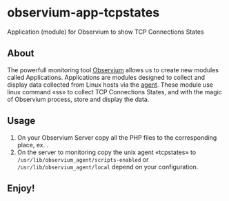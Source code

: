 # observium-app-tcpstates
Application (module) for Observium to show TCP Connections States

## About
The powerfull monitoring tool [Observium](https://www.observium.org) allows us to create new modules called Applications. Applications are modules designed to collect and display data collected from Linux hosts via the [agent](https://docs.observium.org/unix_agent/). These module use linux command «ss» to collect TCP Connections States, and with the magic of Observium process, store and display the data.

## Usage

1. On your Observium Server copy all the PHP files to the corresponding place, ex. .
1. On the server to monitoring copy the unix agent «tcpstates» to ```/usr/lib/observium_agent/scripts-enabled``` or ```/usr/lib/observium_agent/local``` depend on your configuration.

## Enjoy!
